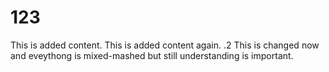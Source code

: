 # 123

This is added content.
This is added content again. .2
This is changed now and eveythong is mixed-mashed but still understanding is important.
